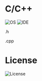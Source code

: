 # C/C++
![OS](https://img.shields.io/badge/platform-linux--64%20%7C%20win--32%20%7C%20win--64-%23373737)   ![IDE](https://img.shields.io/badge/GCC-v9.2.0-%23373737) 

.h

.cpp

# License 
![License](https://img.shields.io/badge/license-MIT-%23373737)
